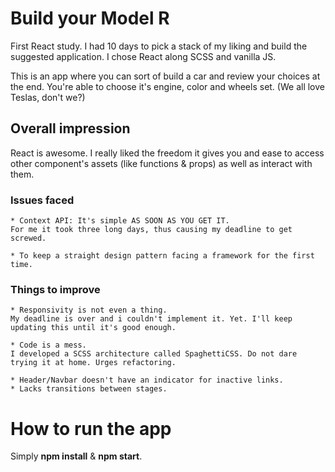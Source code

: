 # Build your Model R

First React study.
I had 10 days to pick a stack of my liking and build the suggested application. I chose React along SCSS and vanilla JS.

This is an app where you can sort of build a car and review your choices at the end.
You're able to choose it's engine, color and wheels set. (We all love Teslas, don't we?)

## Overall impression

React is awesome.
I really liked the freedom it gives you and ease to access other component's assets (like functions & props) as well as interact with them.

### Issues faced

    * Context API: It's simple AS SOON AS YOU GET IT.
    For me it took three long days, thus causing my deadline to get screwed.
    
    * To keep a straight design pattern facing a framework for the first time.

### Things to improve

    * Responsivity is not even a thing.
    My deadline is over and i couldn't implement it. Yet. I'll keep updating this until it's good enough.
    
    * Code is a mess.
    I developed a SCSS architecture called SpaghettiCSS. Do not dare trying it at home. Urges refactoring.
    
    * Header/Navbar doesn't have an indicator for inactive links.
    * Lacks transitions between stages.

# How to run the app

Simply **npm install** & **npm start**.

